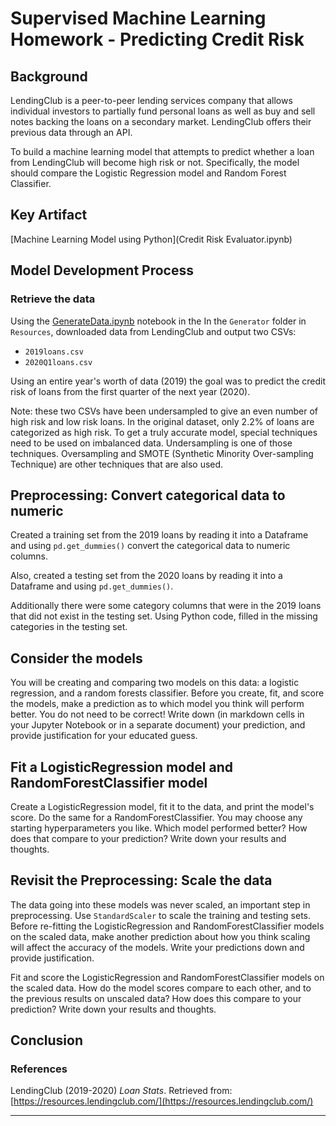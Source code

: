 # Supervised Machine Learning Homework - Predicting Credit Risk

## Background

LendingClub is a peer-to-peer lending services company that allows individual investors to partially fund personal loans as well as buy and sell notes backing the loans on a secondary market. LendingClub offers their previous data through an API.

To build a machine learning model that attempts to predict whether a loan from LendingClub will become high risk or not. Specifically, the model should compare the Logistic Regression model and Random Forest Classifier.

## Key Artifact

[Machine Learning Model using Python](Credit Risk Evaluator.ipynb)

## Model Development Process

### Retrieve the data

Using the [GenerateData.ipynb](/Resources/Generator/GenerateData.ipynb) notebook in the In the `Generator` folder in `Resources`, downloaded data from LendingClub and output two CSVs: 

* `2019loans.csv`
* `2020Q1loans.csv`

Using an entire year's worth of data (2019) the goal was to predict the credit risk of loans from the first quarter of the next year (2020).

Note: these two CSVs have been undersampled to give an even number of high risk and low risk loans. In the original dataset, only 2.2% of loans are categorized as high risk. To get a truly accurate model, special techniques need to be used on imbalanced data. Undersampling is one of those techniques. Oversampling and SMOTE (Synthetic Minority Over-sampling Technique) are other techniques that are also used.

## Preprocessing: Convert categorical data to numeric

Created a training set from the 2019 loans by reading it into a Dataframe and using `pd.get_dummies()` convert the categorical data to numeric columns. 

Also, created a testing set from the 2020 loans by reading it into a Dataframe and using `pd.get_dummies()`. 

Additionally there were some category columns that were in the 2019 loans that did not exist in the testing set. Using Python code, filled in the missing categories in the testing set. 

## Consider the models

You will be creating and comparing two models on this data: a logistic regression, and a random forests classifier. Before you create, fit, and score the models, make a prediction as to which model you think will perform better. You do not need to be correct! Write down (in markdown cells in your Jupyter Notebook or in a separate document) your prediction, and provide justification for your educated guess.

## Fit a LogisticRegression model and RandomForestClassifier model

Create a LogisticRegression model, fit it to the data, and print the model's score. Do the same for a RandomForestClassifier. You may choose any starting hyperparameters you like. Which model performed better? How does that compare to your prediction? Write down your results and thoughts.

## Revisit the Preprocessing: Scale the data

The data going into these models was never scaled, an important step in preprocessing. Use `StandardScaler` to scale the training and testing sets. Before re-fitting the LogisticRegression and RandomForestClassifier models on the scaled data, make another prediction about how you think scaling will affect the accuracy of the models. Write your predictions down and provide justification.

Fit and score the LogisticRegression and RandomForestClassifier models on the scaled data. How do the model scores compare to each other, and to the previous results on unscaled data? How does this compare to your prediction? Write down your results and thoughts.

## Conclusion


### References

LendingClub (2019-2020) _Loan Stats_. Retrieved from: [https://resources.lendingclub.com/](https://resources.lendingclub.com/)

- - -

